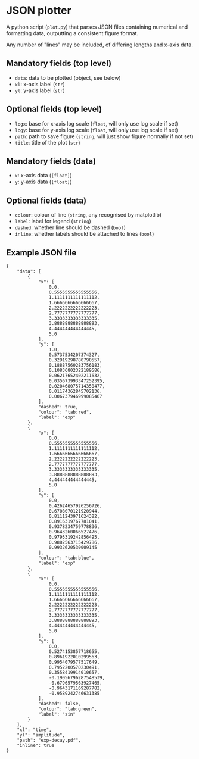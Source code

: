 # JSON plotter

A python script (`plot.py`) that parses JSON files containing numerical and formatting data, outputting a consistent figure format. 

Any number of "lines" may be included, of differing lengths and x-axis data. 

## Mandatory fields (top level) 

- `data`: data to be plotted (object, see below)
- `xl`: x-axis label (`str`) 
- `yl`: y-axis label (`str`)

## Optional fields (top level) 

- `logx`: base for x-axis log scale (`float`, will only use log scale if set)
- `logy`: base for y-axis log scale (`float`, will only use log scale if set)
- `path`: path to save figure (`string`, will just show figure normally if not set) 
- `title`: title of the plot (`str`)

## Mandatory fields (data) 

- `x`: x-axis data (`[float]`)
- `y`: y-axis data (`[float]`)

## Optional fields (data) 

- `colour`: colour of line (`string`, any recognised by matplotlib) 
- `label`: label for legend (`string`) 
- `dashed`: whether line should be dashed (`bool`)
- `inline`: whether labels should be attached to lines (`bool`)

## Example JSON file 
```
{
    "data": [
        {
            "x": [
                0.0,
                0.5555555555555556,
                1.1111111111111112,
                1.6666666666666667,
                2.2222222222222223,
                2.7777777777777777,
                3.3333333333333335,
                3.8888888888888893,
                4.444444444444445,
                5.0
            ],
            "y": [
                1.0,
                0.5737534207374327,
                0.32919298780790557,
                0.18887560283756183,
                0.10836802322189586,
                0.06217652402211632,
                0.035673993347252395,
                0.020468075714350477,
                0.01174362845702136,
                0.006737946999085467
            ],
            "dashed": true,
            "colour": "tab:red",
            "label": "exp"
        },
        {
            "x": [
                0.0,
                0.5555555555555556,
                1.1111111111111112,
                1.6666666666666667,
                2.2222222222222223,
                2.7777777777777777,
                3.3333333333333335,
                3.8888888888888893,
                4.444444444444445,
                5.0
            ],
            "y": [
                0.0,
                0.42624657926256726,
                0.6708070121920944,
                0.8111243971624382,
                0.8916319767781041,
                0.9378234759778836,
                0.9643260066527476,
                0.9795319242856495,
                0.9882563715429786,
                0.9932620530009145
            ],
            "colour": "tab:blue",
            "label": "exp"
        },
        {
            "x": [
                0.0,
                0.5555555555555556,
                1.1111111111111112,
                1.6666666666666667,
                2.2222222222222223,
                2.7777777777777777,
                3.3333333333333335,
                3.8888888888888893,
                4.444444444444445,
                5.0
            ],
            "y": [
                0.0,
                0.5274153857718655,
                0.8961922010299563,
                0.9954079577517649,
                0.7952200570230491,
                0.3558419914010657,
                -0.19056796287548539,
                -0.6796579563927465,
                -0.9643171169287782,
                -0.9589242746631385
            ],
            "dashed": false,
            "colour": "tab:green",
            "label": "sin"
        }
    ],
    "xl": "time",
    "yl": "amplitude",
    "path": "exp-decay.pdf",
    "inline": true
}
```

